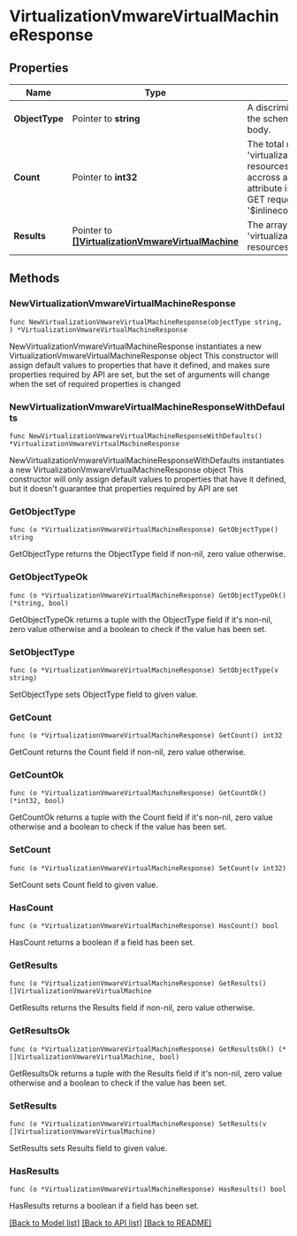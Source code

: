 # VirtualizationVmwareVirtualMachineResponse

## Properties

Name | Type | Description | Notes
------------ | ------------- | ------------- | -------------
**ObjectType** | Pointer to **string** | A discriminator value to disambiguate the schema of a HTTP GET response body. | 
**Count** | Pointer to **int32** | The total number of &#39;virtualization.VmwareVirtualMachine&#39; resources matching the request, accross all pages. The &#39;Count&#39; attribute is included when the HTTP GET request includes the &#39;$inlinecount&#39; parameter. | [optional] 
**Results** | Pointer to [**[]VirtualizationVmwareVirtualMachine**](virtualization.VmwareVirtualMachine.md) | The array of &#39;virtualization.VmwareVirtualMachine&#39; resources matching the request. | [optional] 

## Methods

### NewVirtualizationVmwareVirtualMachineResponse

`func NewVirtualizationVmwareVirtualMachineResponse(objectType string, ) *VirtualizationVmwareVirtualMachineResponse`

NewVirtualizationVmwareVirtualMachineResponse instantiates a new VirtualizationVmwareVirtualMachineResponse object
This constructor will assign default values to properties that have it defined,
and makes sure properties required by API are set, but the set of arguments
will change when the set of required properties is changed

### NewVirtualizationVmwareVirtualMachineResponseWithDefaults

`func NewVirtualizationVmwareVirtualMachineResponseWithDefaults() *VirtualizationVmwareVirtualMachineResponse`

NewVirtualizationVmwareVirtualMachineResponseWithDefaults instantiates a new VirtualizationVmwareVirtualMachineResponse object
This constructor will only assign default values to properties that have it defined,
but it doesn't guarantee that properties required by API are set

### GetObjectType

`func (o *VirtualizationVmwareVirtualMachineResponse) GetObjectType() string`

GetObjectType returns the ObjectType field if non-nil, zero value otherwise.

### GetObjectTypeOk

`func (o *VirtualizationVmwareVirtualMachineResponse) GetObjectTypeOk() (*string, bool)`

GetObjectTypeOk returns a tuple with the ObjectType field if it's non-nil, zero value otherwise
and a boolean to check if the value has been set.

### SetObjectType

`func (o *VirtualizationVmwareVirtualMachineResponse) SetObjectType(v string)`

SetObjectType sets ObjectType field to given value.


### GetCount

`func (o *VirtualizationVmwareVirtualMachineResponse) GetCount() int32`

GetCount returns the Count field if non-nil, zero value otherwise.

### GetCountOk

`func (o *VirtualizationVmwareVirtualMachineResponse) GetCountOk() (*int32, bool)`

GetCountOk returns a tuple with the Count field if it's non-nil, zero value otherwise
and a boolean to check if the value has been set.

### SetCount

`func (o *VirtualizationVmwareVirtualMachineResponse) SetCount(v int32)`

SetCount sets Count field to given value.

### HasCount

`func (o *VirtualizationVmwareVirtualMachineResponse) HasCount() bool`

HasCount returns a boolean if a field has been set.

### GetResults

`func (o *VirtualizationVmwareVirtualMachineResponse) GetResults() []VirtualizationVmwareVirtualMachine`

GetResults returns the Results field if non-nil, zero value otherwise.

### GetResultsOk

`func (o *VirtualizationVmwareVirtualMachineResponse) GetResultsOk() (*[]VirtualizationVmwareVirtualMachine, bool)`

GetResultsOk returns a tuple with the Results field if it's non-nil, zero value otherwise
and a boolean to check if the value has been set.

### SetResults

`func (o *VirtualizationVmwareVirtualMachineResponse) SetResults(v []VirtualizationVmwareVirtualMachine)`

SetResults sets Results field to given value.

### HasResults

`func (o *VirtualizationVmwareVirtualMachineResponse) HasResults() bool`

HasResults returns a boolean if a field has been set.


[[Back to Model list]](../README.md#documentation-for-models) [[Back to API list]](../README.md#documentation-for-api-endpoints) [[Back to README]](../README.md)



